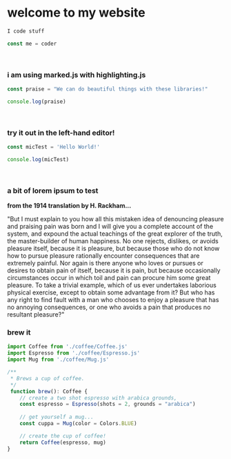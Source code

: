 # welcome to my website

```javascript
I code stuff

const me = coder
```
&nbsp;
### i am using marked.js with highlighting.js

```javascript
const praise = "We can do beautiful things with these libraries!"

console.log(praise)
```

&nbsp;
### try it out in the left-hand editor!

```javascript
const micTest = 'Hello World!'

console.log(micTest)
```
&nbsp;
### a bit of lorem ipsum to test

**from the 1914 translation by H. Rackham...**

"But I must explain to you how all this mistaken idea of denouncing pleasure and praising pain was born and I will give you a complete account of the system, and expound the actual teachings of the great explorer of the truth, the master-builder of human happiness. No one rejects, dislikes, or avoids pleasure itself, because it is pleasure, but because those who do not know how to pursue pleasure rationally encounter consequences that are extremely painful. Nor again is there anyone who loves or pursues or desires to obtain pain of itself, because it is pain, but because occasionally circumstances occur in which toil and pain can procure him some great pleasure. To take a trivial example, which of us ever undertakes laborious physical exercise, except to obtain some advantage from it? But who has any right to find fault with a man who chooses to enjoy a pleasure that has no annoying consequences, or one who avoids a pain that produces no resultant pleasure?"
&nbsp;
### brew it
```javascript
import Coffee from './coffee/Coffee.js'
import Espresso from './coffee/Espresso.js'
import Mug from './coffee/Mug.js'

/**
 * Brews a cup of coffee.
 */
 function brew(): Coffee {
    // create a two shot espresso with arabica grounds,
    const espresso = Espresso(shots = 2, grounds = "arabica")
    
    // get yourself a mug...
    const cuppa = Mug(color = Colors.BLUE)

    // create the cup of coffee!
    return Coffee(espresso, mug)
}

```